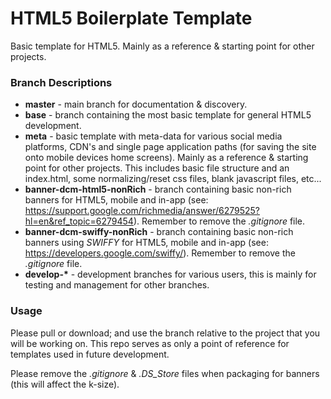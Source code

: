 # HTML5 Boilerplate Template

Basic template for HTML5. Mainly as a reference &amp; starting point for other projects.

### Branch Descriptions

- __master__ - main branch for documentation & discovery.
- __base__ - branch containing the most basic template for general HTML5 development.
- __meta__ - basic template with meta-data for various social media platforms, CDN's and single page application paths (for saving the site onto mobile devices home screens). Mainly as a reference & starting point for other projects. This includes basic file structure and an index.html, some normalizing/reset css files, blank javascript files, etc...
- __banner-dcm-html5-nonRich__ - branch containing basic non-rich banners for HTML5, mobile and in-app (see: https://support.google.com/richmedia/answer/6279525?hl=en&ref_topic=6279454). Remember to remove the *.gitignore* file.
- __banner-dcm-swiffy-nonRich__ - branch containing basic non-rich banners using *SWIFFY* for HTML5, mobile and in-app (see: https://developers.google.com/swiffy/). Remember to remove the *.gitignore* file.
- __develop-*__ - development branches for various users, this is mainly for testing and management for other branches.

### Usage
Please pull or download; and use the branch relative to the project that you will be working on. This repo serves as only a point of reference for templates used in future development. 

Please remove the *.gitignore* & *.DS_Store* files when packaging for banners (this will affect the k-size).

